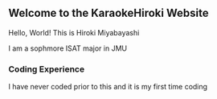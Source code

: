 ## Welcome to the KaraokeHiroki Website

Hello, World! This is Hiroki Miyabayashi

I am a sophmore ISAT major in JMU

### Coding Experience

I have never coded prior to this and it is my first time coding




